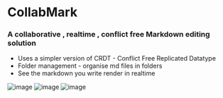 # CollabMark
### A collaborative , realtime , conflict free Markdown editing solution

* Uses a simpler version of CRDT - Conflict Free Replicated Datatype 
* Folder management - organise md files in folders
* See the markdown you write render in realtime

![image](https://github.com/user-attachments/assets/f4ea3388-0ab1-4243-a404-5beda1a19f97)
![image](https://github.com/user-attachments/assets/cf51b30b-45b4-4e83-998a-e1faef895d9b)
![image](https://github.com/user-attachments/assets/8812440b-d319-4562-a98b-a00a75557a2c)

